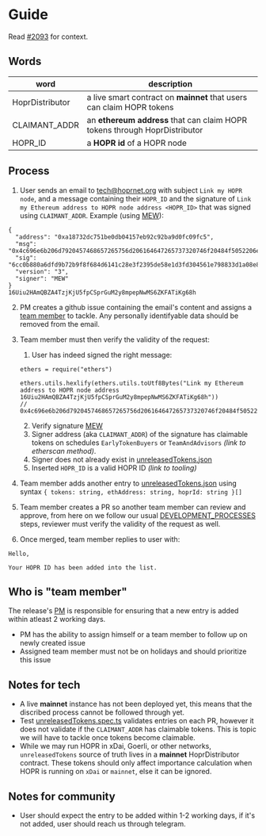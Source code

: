 # Guide

Read [#2093](https://github.com/hoprnet/hoprnet/issues/2093) for context.

## Words

| word            | description                                                                |
| --------------- | -------------------------------------------------------------------------- |
| HoprDistributor | a live smart contract on **mainnet** that users can claim HOPR tokens      |
| CLAIMANT_ADDR   | an **ethereum address** that can claim HOPR tokens through HoprDistributor |
| HOPR_ID         | a **HOPR id** of a HOPR node                                               |

## Process

1. User sends an email to tech@hoprnet.org with subject `Link my HOPR node`, and a message containing their `HOPR_ID` and the signature of `Link my Ethereum address to HOPR node address <HOPR_ID>` that was signed using `CLAIMANT_ADDR`. Example (using [MEW](https://www.myetherwallet.com/wallet/sign)):

```
{
  "address": "0xa18732dc751be0db04157eb92c92ba9d0fc09fc5",
  "msg": "0x4c696e6b206d7920457468657265756d206164647265737320746f20484f5052206e6f646520616464726573732031365569753248416d51425a4134547a6a4b6a553566704353707247754d3279386d7065704e774d53365a4b464154694b67363868",
  "sig": "6cc0b880a6dfd9b72b9f8f684d6141c28e3f2395de58e1d3fd304561e798833d1a08e8317a5e6a5bd7585751abda7b30484cbec09492391fb2ccbd575ed7df431c",
  "version": "3",
  "signer": "MEW"
}
16Uiu2HAmQBZA4TzjKjU5fpCSprGuM2y8mpepNwMS6ZKFATiKg68h
```

2. PM creates a github issue containing the email's content and assigns a [team member](#who-is-team-member) to tackle. Any personally identifyable data should be removed from the email.
3. Team member must then verify the validity of the request:

   1. User has indeed signed the right message:

   ```
   ethers = require("ethers")

   ethers.utils.hexlify(ethers.utils.toUtf8Bytes("Link my Ethereum address to HOPR node address 16Uiu2HAmQBZA4TzjKjU5fpCSprGuM2y8mpepNwMS6ZKFATiKg68h"))
   // 0x4c696e6b206d7920457468657265756d206164647265737320746f20484f5052206e6f646520616464726573732031365569753248416d51425a4134547a6a4b6a553566704353707247754d3279386d7065704e774d53365a4b464154694b67363868
   ```

   2. Verify signature [MEW](https://www.myetherwallet.com/wallet/verify)
   3. Signer address (aka `CLAIMANT_ADDR`) of the signature has claimable tokens on schedules `EarlyTokenBuyers` or `TeamAndAdvisors` _(link to etherscan method)_.
   4. Signer does not already exist in [unreleasedTokens.json](./packages/cover-traffic/unreleasedTokens.json)
   5. Inserted `HOPR_ID` is a valid HOPR ID _(link to tooling)_

4. Team member adds another entry to [unreleasedTokens.json](./packages/cover-traffic/unreleasedTokens.json) using syntax `{ tokens: string, ethAddress: string, hoprId: string }[]`
5. Team member creates a PR so another team member can review and approve, from here on we follow our usual [DEVELOPMENT_PROCESSES](./.processes/development.md) steps, reviewer must verify the validity of the request as well.
6. Once merged, team member replies to user with:

```
Hello,

Your HOPR ID has been added into the list.
```

## Who is "team member"

The release's [PM](./.processes/development.md) is responsible for ensuring that a new entry is added within atleast 2 working days.

- PM has the ability to assign himself or a team member to follow up on newly created issue
- Assigned team member must not be on holidays and should prioritize this issue

## Notes for tech

- A live **mainnet** instance has not been deployed yet, this means that the discribed process cannot be followed through yet.
- Test [unreleasedTokens.spec.ts](./packages/cover-traffic/unreleasedTokens.json) validates entries on each PR, however it does not validate if the `CLAIMANT_ADDR` has claimable tokens. This is topic we will have to tackle once tokens become claimable.
- While we may run HOPR in xDai, Goerli, or other networks, `unreleasedTokens` source of truth lives in a **mainnet** HoprDistributor contract. These tokens should only affect importance calculation when HOPR is running on `xDai` or `mainnet`, else it can be ignored.

## Notes for community

- User should expect the entry to be added within 1-2 working days, if it's not added, user should reach us through telegram.
